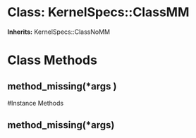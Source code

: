 # Class: KernelSpecs::ClassMM
**Inherits:** KernelSpecs::ClassNoMM
    



# Class Methods
## method_missing(*args ) [](#method-c-method_missing)

#Instance Methods
## method_missing(*args) [](#method-i-method_missing)

